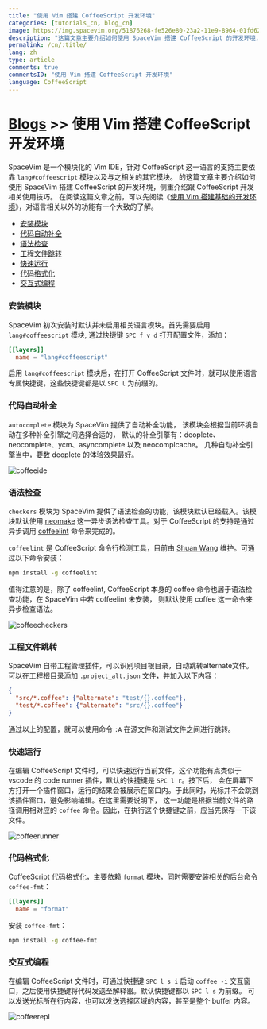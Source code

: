 ```yaml
---
title: "使用 Vim 搭建 CoffeeScript 开发环境"
categories: [tutorials_cn, blog_cn]
image: https://img.spacevim.org/51876268-fe526e80-23a2-11e9-8964-01fd62392a1f.png
description: "这篇文章主要介绍如何使用 SpaceVim 搭建 CoffeeScript 的开发环境，简介 lang#coffeescript 模块所支持的功能特性以及使用技巧"
permalink: /cn/:title/
lang: zh
type: article
comments: true
commentsID: "使用 Vim 搭建 CoffeeScript 开发环境"
language: CoffeeScript
---
```


# [Blogs](../blog/) >> 使用 Vim 搭建 CoffeeScript 开发环境

SpaceVim 是一个模块化的 Vim IDE，针对 CoffeeScript 这一语言的支持主要依靠 `lang#coffeescript` 模块以及与之相关的其它模块。
的这篇文章主要介绍如何使用 SpaceVim 搭建 CoffeeScript 的开发环境，侧重介绍跟 CoffeeScript 开发相关使用技巧。
在阅读这篇文章之前，可以先阅读《[使用 Vim 搭建基础的开发环境](../use-vim-as-ide/)》，对语言相关以外的功能有一个大致的了解。

<!-- vim-markdown-toc GFM -->

- [安装模块](#安装模块)
- [代码自动补全](#代码自动补全)
- [语法检查](#语法检查)
- [工程文件跳转](#工程文件跳转)
- [快速运行](#快速运行)
- [代码格式化](#代码格式化)
- [交互式编程](#交互式编程)

<!-- vim-markdown-toc -->

### 安装模块

SpaceVim 初次安装时默认并未启用相关语言模块。首先需要启用
`lang#coffeescript` 模块, 通过快捷键 `SPC f v d` 打开配置文件，添加：

```toml
[[layers]]
  name = "lang#coffeescript"
```

启用 `lang#coffeescript` 模块后，在打开 CoffeeScript 文件时，就可以使用语言专属快捷键，这些快捷键都是以 `SPC l` 为前缀的。

### 代码自动补全

`autocomplete` 模块为 SpaceVim 提供了自动补全功能，
该模块会根据当前环境自动在多种补全引擎之间选择合适的，
默认的补全引擎有：deoplete、neocomplete、ycm、asyncomplete 以及 neocomplcache。
几种自动补全引擎当中，要数 deoplete 的体验效果最好。

![coffeeide](https://img.spacevim.org/51876268-fe526e80-23a2-11e9-8964-01fd62392a1f.png)

### 语法检查

`checkers` 模块为 SpaceVim 提供了语法检查的功能，该模块默认已经载入。该模块默认使用 [neomake](https://github.com/neomake/neomake)
这一异步语法检查工具。对于 CoffeeScript 的支持是通过异步调用 [coffeelint](https://github.com/clutchski/coffeelint) 命令来完成的。

`coffeelint` 是 CoffeeScript 命令行检测工具，目前由 [Shuan Wang](https://github.com/swang) 维护。可通过以下命令安装：

```sh
npm install -g coffeelint
```

值得注意的是，除了 coffeelint, CoffeeScript 本身的 coffee 命令也居于语法检查功能，在 SpaceVim 中若 coffeelint 未安装，
则默认使用 coffee 这一命令来异步检查语法。

![coffeecheckers](https://img.spacevim.org/51875890-bb43cb80-23a1-11e9-93b2-037e7120f5f2.png)

### 工程文件跳转

SpaceVim 自带工程管理插件，可以识别项目根目录，自动跳转alternate文件。
可以在工程根目录添加 `.project_alt.json` 文件，并加入以下内容：

```json
{
  "src/*.coffee": {"alternate": "test/{}.coffee"},
  "test/*.coffee": {"alternate": "src/{}.coffee"}
}
```

通过以上的配置，就可以使用命令 `:A` 在源文件和测试文件之间进行跳转。

### 快速运行

在编辑 CoffeeScript 文件时，可以快速运行当前文件，这个功能有点类似于 vscode 的 code runner 插件，默认的快捷键是 `SPC l r`。按下后，
会在屏幕下方打开一个插件窗口，运行的结果会被展示在窗口内。于此同时，光标并不会跳到该插件窗口，避免影响编辑。在这里需要说明下，
这一功能是根据当前文件的路径调用相对应的 `coffee` 命令。因此，在执行这个快捷键之前，应当先保存一下该文件。

![coffeerunner](https://img.spacevim.org/51877740-3f00b680-23a8-11e9-91ce-18cf147dbb95.png)

### 代码格式化

CoffeeScript 代码格式化，主要依赖 `format` 模块，同时需要安装相关的后台命令 `coffee-fmt`：

```toml
[[layers]]
  name = "format"
```

安装 `coffee-fmt`：

```sh
npm install -g coffee-fmt
```

### 交互式编程

在编辑 CoffeeScript 文件时，可通过快捷键 `SPC l s i` 启动 `coffee -i` 交互窗口，之后使用快捷键将代码发送至解释器。默认快捷键都以 `SPC l s` 为前缀。
可以发送光标所在行内容，也可以发送选择区域的内容，甚至是整个 buffer 内容。

![coffeerepl](https://img.spacevim.org/52127084-08f35900-266c-11e9-9efb-92fe8a014f08.png)
